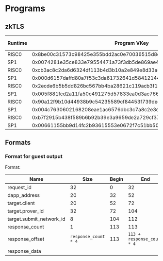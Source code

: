 # Programs

## zkTLS

| Runtime | Program VKey                                                       | Version | Program Size | Comment |
| ------- | ------------------------------------------------------------------ | ------- | ------------ | ------- |
| RISC0   | 0x8be00c31573c98425e355bdd2ac0e70036515d8cc73f4742c359bec410b565ac | 0.2.4   | 2876KB       | latest  |
| SP1     | 0x0074281e35ce833e79554471a73f3db5de869ae49cce547c31669522edf0a85e | 0.2.4   | 2753KB       | latest  |
| RISC0   | 0xcb3ac8c2da6d6324df113b4d3b10a2e849e8d33a89c0f9c238bd209faae4aa70 | 0.2.3   | 2.9M         |         |
| SP1     | 0x000d6157daffd80a7f53c3da61732641d584121447ff833685881e613256cf4b | 0.2.3   | 2.7M         |         |
| RISC0   | 0x2ecde6b5b5dd826bc567bb4ba28621c119acb3f19f8a0a702893a76250d6a037 | 0.2.2   |              |         |
| SP1     | 0x005f881fcd2a11fa50c491275d57833ea0d3ac766d42725f131752b8c5d9add4 | 0.2.2   |              |         |
| RISC0   | 0x90a12f9b10d44938b9c54235589cf84453f739decf93c3aa90e7395299944e74 | 0.2.1   |              |         |
| SP1     | 0x004c7630602168208eae1ac6576dbc3c7a8c2e3d324df6fb24a6526ff5e9e550 | 0.2.1   |              |         |
| RISC0   | 0xb7f2915b438f589b6b92b39e3a9659de2a729cf3796616ed4ced33e8c1c1787f | 0.1.0   |              |         |
| SP1     | 0x00661155bb9d14fc2b93615553e0672f7c51bb50ba466745b9d160d2cfc54d92 | 0.1.0   |              |         |

## Formats

### Format for guest output

Format:

| Name                     | Size                 | Begin | End                        |
| ------------------------ | -------------------- | ----- | -------------------------- |
| request_id               | 32                   | 0     | 32                         |
| dapp_address             | 20                   | 32    | 52                         |
| target.client            | 20                   | 52    | 72                         |
| target.prover_id         | 32                   | 72    | 104                        |
| target.submit_network_id | 8                    | 104   | 112                        |
| response_count           | 1                    | 113   | 113                        |
| response_offset          | `response_count * 4` | 113   | `113 + response_count * 4` |
| response_data            |                      |       |                            |
